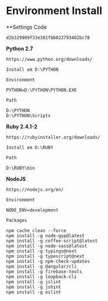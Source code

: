 # Environment Install

**Settings Code

    d2b329909f33e301f8b022793402bc78


**Python 2.7**

    https://www.python.org/downloads/
	
    Install em D:\PYTHON

    Environment

    PYTHON=D:\PYTHON\PYTHON.EXE

    Path

    D:\PYTHON
    D:\PYTHON\Scripts
	
**Ruby 2.4.1-2**

    https://rubyinstaller.org/downloads/
	
    Install em D:\RUBY

    Path

    D:\RUBY\bin
	
**NodeJS**
	
    https://nodejs.org/en/

    Environment

    NODE_ENV=development

    Packages

    npm cache clean --force
    npm install -g node-gyp@latest
    npm install -g coffee-script@latest
    npm install -g node-sass@latest
    npm install -g typings@next
    npm install -g typescript@next
    npm install -g npm-check-updates
    npm install -g @angular/cli
    npm install -g firebase-tools
    npm install -g loopback-cli
    npm install -g jslint
    npm install -g jshint
    npm install -g eslint
